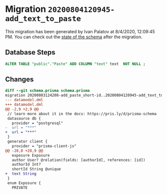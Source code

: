 # Migration `20200804120945-add_text_to_paste`

This migration has been generated by Ivan Palatov at 8/4/2020, 12:09:45 PM.
You can check out the [state of the schema](./schema.prisma) after the migration.

## Database Steps

```sql
ALTER TABLE "public"."Paste" ADD COLUMN "text" text  NOT NULL ;
```

## Changes

```diff
diff --git schema.prisma schema.prisma
migration 20200803124208-add_paste_short-id..20200804120945-add_text_to_paste
--- datamodel.dml
+++ datamodel.dml
@@ -2,9 +2,9 @@
 // learn more about it in the docs: https://pris.ly/d/prisma-schema
 datasource db {
   provider = "postgresql"
-  url = "***"
+  url = "***"
 }
 generator client {
   provider = "prisma-client-js"
@@ -28,8 +28,9 @@
   exposure Exposure
   author User? @relation(fields: [authorId], references: [id])
   authorId Int?
   shortId String @unique
+  text String
 }
 enum Exposure {
   PRIVATE
```


